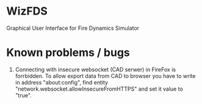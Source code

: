 # WizFDS
Graphical User Interface for Fire Dynamics Simulator

# Known problems / bugs
1. Connecting with insecure websocket (CAD serwer) in FireFox is forrbidden. To allow export data from CAD to browser you have to write in address "about:config", find entity "network.websocket.allowInsecureFromHTTPS" and set it value to "true".
